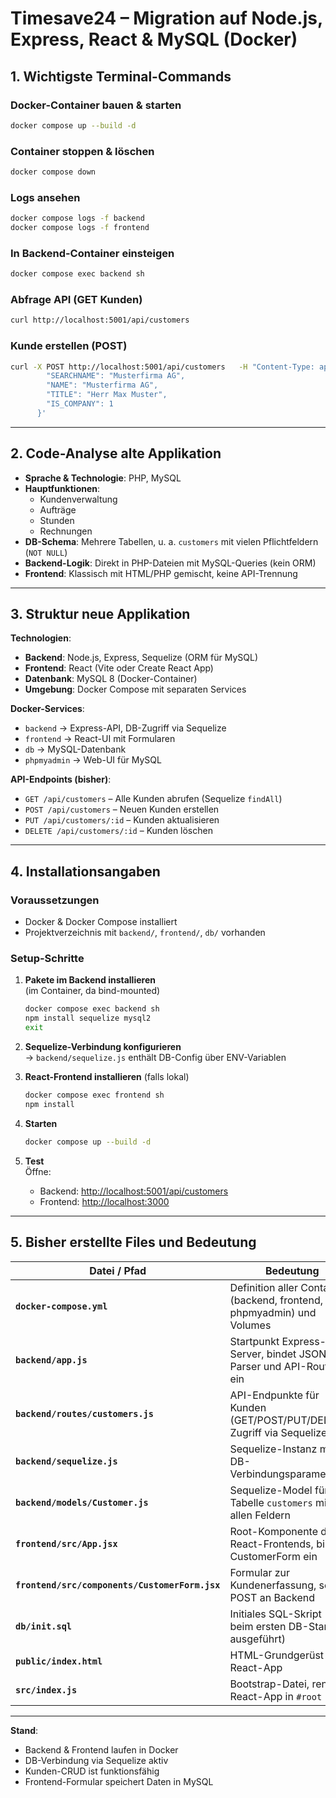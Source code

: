 # Timesave24 – Migration auf Node.js, Express, React & MySQL (Docker)

## 1. Wichtigste Terminal-Commands

### Docker-Container bauen & starten
```bash
docker compose up --build -d
```

### Container stoppen & löschen
```bash
docker compose down
```

### Logs ansehen
```bash
docker compose logs -f backend
docker compose logs -f frontend
```

### In Backend-Container einsteigen
```bash
docker compose exec backend sh
```

### Abfrage API (GET Kunden)
```bash
curl http://localhost:5001/api/customers
```

### Kunde erstellen (POST)
```bash
curl -X POST http://localhost:5001/api/customers   -H "Content-Type: application/json"   -d '{
        "SEARCHNAME": "Musterfirma AG",
        "NAME": "Musterfirma AG",
        "TITLE": "Herr Max Muster",
        "IS_COMPANY": 1
      }'
```

---

## 2. Code-Analyse alte Applikation

- **Sprache & Technologie**: PHP, MySQL
- **Hauptfunktionen**:
  - Kundenverwaltung
  - Aufträge
  - Stunden
  - Rechnungen
- **DB-Schema**: Mehrere Tabellen, u. a. `customers` mit vielen Pflichtfeldern (`NOT NULL`)
- **Backend-Logik**: Direkt in PHP-Dateien mit MySQL-Queries (kein ORM)
- **Frontend**: Klassisch mit HTML/PHP gemischt, keine API-Trennung

---

## 3. Struktur neue Applikation

**Technologien**:
- **Backend**: Node.js, Express, Sequelize (ORM für MySQL)
- **Frontend**: React (Vite oder Create React App)
- **Datenbank**: MySQL 8 (Docker-Container)
- **Umgebung**: Docker Compose mit separaten Services

**Docker-Services**:
- `backend` → Express-API, DB-Zugriff via Sequelize
- `frontend` → React-UI mit Formularen
- `db` → MySQL-Datenbank
- `phpmyadmin` → Web-UI für MySQL

**API-Endpoints (bisher)**:
- `GET /api/customers` – Alle Kunden abrufen (Sequelize `findAll`)
- `POST /api/customers` – Neuen Kunden erstellen
- `PUT /api/customers/:id` – Kunden aktualisieren
- `DELETE /api/customers/:id` – Kunden löschen

---

## 4. Installationsangaben

### Voraussetzungen
- Docker & Docker Compose installiert
- Projektverzeichnis mit `backend/`, `frontend/`, `db/` vorhanden

### Setup-Schritte
1. **Pakete im Backend installieren**  
   (im Container, da bind-mounted)
   ```bash
   docker compose exec backend sh
   npm install sequelize mysql2
   exit
   ```

2. **Sequelize-Verbindung konfigurieren**  
   → `backend/sequelize.js` enthält DB-Config über ENV-Variablen

3. **React-Frontend installieren** (falls lokal)  
   ```bash
   docker compose exec frontend sh
   npm install
   ```

4. **Starten**
   ```bash
   docker compose up --build -d
   ```

5. **Test**  
   Öffne:
   - Backend: [http://localhost:5001/api/customers](http://localhost:5001/api/customers)
   - Frontend: [http://localhost:3000](http://localhost:3000)

---

## 5. Bisher erstellte Files und Bedeutung

| Datei / Pfad                              | Bedeutung |
|-------------------------------------------|-----------|
| **`docker-compose.yml`**                  | Definition aller Container (backend, frontend, db, phpmyadmin) und Volumes |
| **`backend/app.js`**                      | Startpunkt Express-Server, bindet JSON-Parser und API-Routen ein |
| **`backend/routes/customers.js`**         | API-Endpunkte für Kunden (GET/POST/PUT/DELETE), Zugriff via Sequelize |
| **`backend/sequelize.js`**                | Sequelize-Instanz mit DB-Verbindungsparametern |
| **`backend/models/Customer.js`**          | Sequelize-Model für Tabelle `customers` mit allen Feldern |
| **`frontend/src/App.jsx`**                | Root-Komponente des React-Frontends, bindet CustomerForm ein |
| **`frontend/src/components/CustomerForm.jsx`** | Formular zur Kundenerfassung, sendet POST an Backend |
| **`db/init.sql`**                         | Initiales SQL-Skript (wird beim ersten DB-Start ausgeführt) |
| **`public/index.html`**                   | HTML-Grundgerüst für React-App |
| **`src/index.js`**                        | Bootstrap-Datei, rendert React-App in `#root` |

---

**Stand**:  
- Backend & Frontend laufen in Docker  
- DB-Verbindung via Sequelize aktiv  
- Kunden-CRUD ist funktionsfähig  
- Frontend-Formular speichert Daten in MySQL
